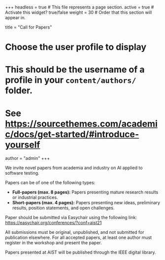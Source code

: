 +++
headless = true  # This file represents a page section.
active = true  # Activate this widget? true/false
weight = 30  # Order that this section will appear in.

title = "Call for Papers"

# Choose the user profile to display
# This should be the username of a profile in your `content/authors/` folder.
# See https://sourcethemes.com/academic/docs/get-started/#introduce-yourself
author = "admin"
+++

We invite novel papers from academia and industry on AI applied to software testing. 

Papers can be of one of the following types:
 - **Full-papers (max. 8 pages):** Papers presenting mature research results or industrial practices.
 - **Short-papers (max. 4 pages):** Papers presenting new ideas, preliminary results, position statements, and open challenges.

Paper should be submitted via Easychair using the following link: <br /> 
https://easychair.org/conferences/?conf=aist21

All submissions must be original, unpublished, and not submitted for publication elsewhere. For all accepted papers, at least one author must register in the workshop and present the paper. 

Papers presented at AIST will be published through the IEEE digital library.


